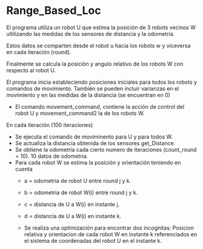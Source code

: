 # Range_Based_Loc
El programa utiliza un robot U que estima la posición de 3 robots vecinos W ultilizando las medidas de los sensores de distancia 
y la odometría.

Estos datos se comparten desde el robot u hacia los robots w y viceversa en cada iteración (round).

Finalmente se calcula la posición y angulo relativo de los robots W con respecto al robot U.

El programa inicia estableciendo posiciones iniciales para todos los robots y comandos de movimiento. También 
se pueden incluir varianzas en el movimiento y en las medidas de la distancia (se encuentran en 0)

- El comando movement_command, contiene la acción de control del robot U y movement_command2 la de los robots W.

En cada iteración (100 iteraciones) 
- Se ejecuta el comando de moviminento para U y para todos W.
- Se actualiza la distancia obtenida de los sensores get_Distance.
- Se obtiene la odometría cada cierto numero de iteraciones (count_round = 10). 10 datos de odometria.
- Para cada robot W se estima la posición y orientación teniendo en cuenta
  - a = odometria de robot U entre round j y k.
  - b = odometria de robot W(i) entre round j y k.
  - c = distancia de U a W(i) en instante j.
  - d = distancia de U a W(i) en instante k.
  
  - Se realiza una optimización para encontrar dos incognitas: Posicion relativa y orientacion de cada robot W en instante k
  referenciados en el sistema de coordenadas del robot U en el instante k.

  
